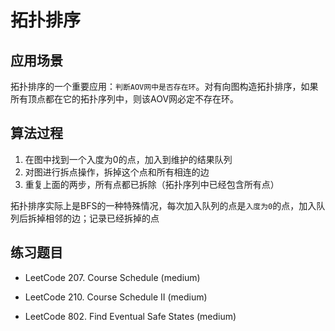 # 拓扑排序

## 应用场景

拓扑排序的一个重要应用：`判断AOV网中是否存在环`。对有向图构造拓扑排序，如果所有顶点都在它的拓扑序列中，则该AOV网必定不存在环。

## 算法过程

1. 在图中找到一个入度为0的点，加入到维护的结果队列
2. 对图进行拆点操作，拆掉这个点和所有相连的边
3. 重复上面的两步，所有点都已拆除（拓扑序列中已经包含所有点）

拓扑排序实际上是BFS的一种特殊情况，每次加入队列的点是`入度为0`的点，加入队列后拆掉相邻的边；记录已经拆掉的点

## 练习题目

- LeetCode 207. Course Schedule (medium)

- LeetCode 210. Course Schedule II (medium)

- LeetCode 802. Find Eventual Safe States (medium)

